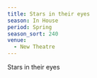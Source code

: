 ```yaml
---
title: Stars in their eyes
season: In House
period: Spring
season_sort: 240
venue:
  - New Theatre
---
```



Stars in their eyes
